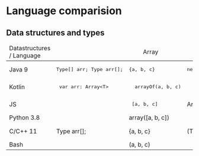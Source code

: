 # Language comparision 


## Data structures and types 

<table>
  <thead>
  <tr style="height:20px;">
    <td class="s0" dir="ltr">Datastructures / Language</td>
    <td align="center" colspan="3">Array</td>
    <td align="center"  colspan="3">Map/Dictionary</td>
  </tr>
  </thead>
  <tbody>
  <tr style="height:20px;">
    <td class="s0" dir="ltr">Java 9</td>
    <td class="s2" dir="ltr">  
       <pre lang="java">Type[] arr; Type arr[];</pre>
    </td>
    <td class="s2" dir="ltr">
      <pre lang="java">{a, b, c}</pre>
    </td>
    <td class="s2" dir="ltr">
      <pre lang="java">new Type[] {a, b, c}</pre>
    </td>
    <td class="s2" dir="ltr">Map&lt;K, V&gt; map;</td>
    <td class="s2" dir="ltr">Map.of(key, value, key2, value2)</td>
    <td class="s2" dir="ltr">new HashMap&lt;K, V&gt;()</td>
  </tr>
  <tr style="height:20px;" style="background-color:#FFF">
    <td class="s3" dir="ltr">Kotlin</td>
    <td class="s2" dir="ltr">
      <pre lang="Kotlin"> var arr: Array&lt;T&gt; </pre>
    </td>
    <td class="s2" dir="ltr">
      <pre lang="Kotlin">  arrayOf(a, b, c)</td>  </pre>
    <td class="s2" dir="ltr"></td>
    <td class="s2" dir="ltr">
      <pre lang="Kotlin"> val map: Map&lt;K, V&gt; </pre>
    </td>
    <td class="s2" dir="ltr">
      <pre lang="Kotlin">  mapOf(key to value, key1 to value2) </pre>
    </td>
    <td class="s2" dir="ltr">
       <pre lang="Kotlin">  HashMap&lt;K, V&gt;() </pre>
    </td>
  </tr>
  <tr style="height:20px;">
    <td class="s0" dir="ltr">JS</td>
    <td class="s4" dir="ltr"></td>
    <td class="s2" dir="ltr"> 
       <pre lang="javascript"> [a, b, c] </pre>
    </td>
    <td class="s2" dir="ltr"> Array(a, b, c)</td>
    <td class="s4" dir="ltr"></td>
    <td class="s2" dir="ltr">{ "k" : v, "k1" : v }</td>
    <td class="s2" dir="ltr"></td>
  </tr>
  <tr style="height:20px;">
    <td class="s0" dir="ltr">Python 3.8</td>
    <td class="s4" dir="ltr"></td>
    <td class="s2" dir="ltr">array([a, b, c])</td>
    <td class="s2" dir="ltr"></td>
    <td class="s2" dir="ltr"></td>
    <td class="s2" dir="ltr">{ k : v, k1 : v }</td>
    <td class="s2" dir="ltr"></td>
  </tr>
  <tr style="height:20px;">
    <td class="s3" dir="ltr">C/C++ 11</td>
    <td class="s2" dir="ltr">Type arr[];</td>
    <td class="s2" dir="ltr">{a, b, c}</td>
    <td class="s2" dir="ltr">(Type[]) { a, b, c }</td>
    <td class="s2" dir="ltr">std::map&lt;k, v&gt; map</td>
    <td class="s2" dir="ltr"> 
      <pre lang="c++">  { {k, v}, {k, v} } </pre> 
    </td>
    <td class="s2" dir="ltr"></td>
  </tr>
  <tr style="height:20px;">
    <td class="s3" dir="ltr">Bash</td>
    <td class="s5" dir="ltr"></td>
    <td class="s6" dir="ltr">(a, b, c)</td>
    <td class="s6" dir="ltr"></td>
    <td class="s7" dir="ltr" colspan="3">N/A</td>
  </tr>
  </tbody>
</table>

